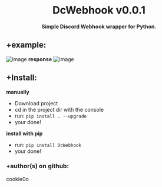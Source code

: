 <div align=center>
  
  # DcWebhook v0.0.1
  
  **Simple Discord Webhook wrapper for Python.**
</div>

## +example:
![image](https://user-images.githubusercontent.com/81589649/179058202-c05ca0b3-17d0-48a9-98bd-5c201376c626.png)
**response**
![image](https://user-images.githubusercontent.com/81589649/179058354-5f65904b-4467-4ff3-b89d-2dfb4b6c92c8.png)



## +Install:
**manually**
- Download project
- cd in the project dir with the console
- run: `pip install . --upgrade`
- your done!

**install with pip**
- run: `pip install DcWebhook`
- your done!



### +author(s) on github:
cookie0o
